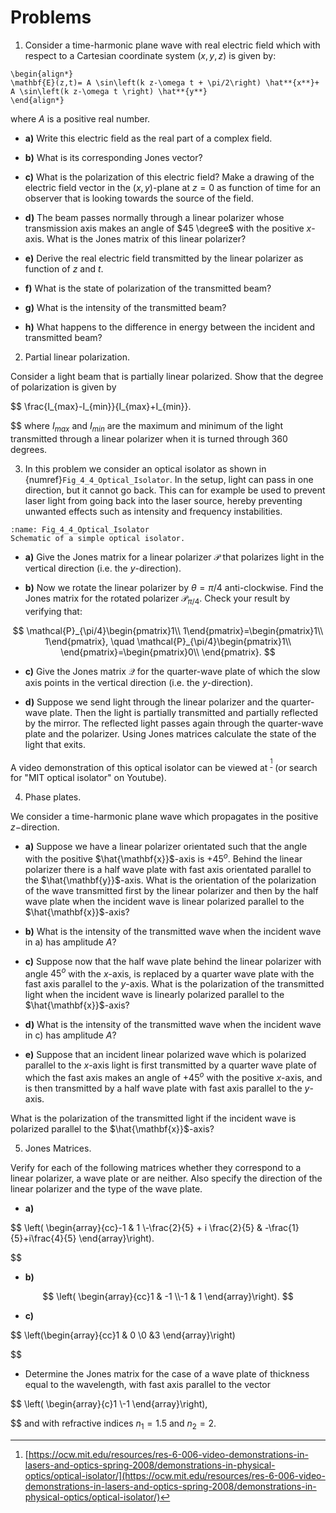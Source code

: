 # Problems

1. Consider a time-harmonic plane wave with real electric field which with respect to a Cartesian coordinate system $(x,y,z)$ is given by:

```{math}
\begin{align*}
\mathbf{E}(z,t)= A \sin\left(k z-\omega t + \pi/2\right) \hat**{x**}+ A \sin\left(k z-\omega t \right) \hat**{y**}
\end{align*}
```
where $A$ is a positive real number.

- **a)** Write this electric field as the real part of a complex field.

- **b)** What is its corresponding Jones vector?

- **c)** What is the polarization of this electric field? Make a drawing of the electric field vector in the $(x,y)$-plane at $z=0$ as function of time for an observer that is looking towards the source of the field.

- **d)** The beam passes normally through a linear polarizer whose transmission axis makes an angle of $45 \degree$ with the positive $x$-axis.
What is the Jones matrix of this linear polarizer?

- **e)** Derive the real electric field transmitted by the linear polarizer as function of $z$ and $t$.

- **f)** What is the state of polarization of the transmitted beam?

- **g)** What is the intensity of the transmitted beam?

- **h)** What happens to the difference in energy between the incident and transmitted beam?


2. Partial linear polarization. 

Consider a light beam that is partially linear polarized. Show that the degree of polarization is given by

$$
\frac{I_{max}-I_{min}}{I_{max}+I_{min}}.

$$
where $I_{max}$ and $I_{min}$ are the maximum and minimum of the light transmitted through a linear polarizer when it is turned through 360 degrees.

3. In this problem we consider an optical isolator as shown in {numref}`Fig_4_4_Optical_Isolator`. In the setup, light can pass in one direction, but it cannot go back. This can for example be used to prevent laser light from going back into the laser source, hereby preventing unwanted effects such as intensity and frequency instabilities.

```{figure} ../Images/Chapter_4/Ex_4_4_Optical_Isolator.png
:name: Fig_4_4_Optical_Isolator
Schematic of a simple optical isolator.
```

- **a)** Give the Jones matrix for a linear polarizer $\mathcal{P}$ that polarizes light in the vertical direction (i.e. the $y$-direction).

- **b)** Now we rotate the linear polarizer by $\theta=\pi/4$ anti-clockwise. Find the Jones matrix for the rotated polarizer $\mathcal{P}_{\pi/4}$. Check your result by verifying that:

$$
\mathcal{P}_{\pi/4}\begin{pmatrix}1\\
1\end{pmatrix}=\begin{pmatrix}1\\
1\end{pmatrix},
\quad
\mathcal{P}_{\pi/4}\begin{pmatrix}1\\
\end{pmatrix}=\begin{pmatrix}0\\
\end{pmatrix}.
$$


- **c)** Give the Jones matrix $\mathcal{Q}$ for the quarter-wave plate of which the slow axis points in the vertical direction (i.e. the $y$-direction).


- **d)** Suppose we send light through the linear polarizer and the quarter-wave plate. Then the light is partially transmitted and partially reflected by the mirror. The reflected light passes again through the quarter-wave plate and the polarizer. Using Jones matrices calculate the state of the light that exits.

A video demonstration of this optical isolator can be viewed at <sup>[^1]</sup> (or search for "MIT optical isolator" on Youtube).


4. Phase plates. 

We consider a time-harmonic plane wave which propagates in the positive $z-$direction.
- **a)** Suppose we have a linear polarizer orientated such that the angle with the positive $\hat{\mathbf{x}}$-axis is $+45^o$. Behind the linear polarizer there is a half wave plate with fast axis orientated parallel to the $\hat{\mathbf{y}}$-axis.
What is the orientation of the polarization of the wave transmitted first by the linear polarizer and then by the half wave plate when the incident wave is linear polarized parallel to the $\hat{\mathbf{x}}$-axis?

- **b)** What is the intensity of the transmitted wave when the incident wave in a) has amplitude $A$?

- **c)** Suppose now that the half wave plate behind the linear polarizer with angle $45^o$ with the $x$-axis, is replaced by a quarter wave plate with the fast axis parallel to the $y$-axis.
What is the polarization of the transmitted light when the incident wave is linearly polarized parallel to the $\hat{\mathbf{x}}$-axis?


- **d)** What is the intensity of the transmitted wave when the incident wave in c) has amplitude $A$?

- **e)** Suppose that an incident linear polarized wave which is polarized parallel to the $x$-axis light is first transmitted by a quarter wave plate of which the fast axis makes an angle of $+45^o$ with the positive $x$-axis, and is then transmitted by a half wave plate with fast axis parallel to the $y$-axis.

What is the polarization of the transmitted light if the incident wave is polarized parallel to the $\hat{\mathbf{x}}$-axis?

5. Jones Matrices.

Verify for each of the following matrices whether they correspond to a linear polarizer, a wave plate or are neither. Also specify the direction of the linear polarizer and the type of the wave plate.
- **a)**

$$
\left( \begin{array}{cc}-1 & 1 \\-\frac{2}{5} + i \frac{2}{5} & -\frac{1}{5}+i\frac{4}{5}
\end{array}\right).

$$

- **b)**

$$
\left( \begin{array}{cc}1 & -1 \\-1 & 1
\end{array}\right).
$$


- **c)**

$$
\left(\begin{array}{cc}1 & 0 \\0 &3
\end{array}\right)

$$
- Determine the Jones matrix for the case of a wave plate of thickness equal to the wavelength, with fast axis parallel to the vector

$$
\left( \begin{array}{c}1 \\-1
\end{array}\right),

$$
and with refractive indices $n_1=1.5$ and $n_2=2$.



[^1]:  [https://ocw.mit.edu/resources/res-6-006-video-demonstrations-in-lasers-and-optics-spring-2008/demonstrations-in-physical-optics/optical-isolator/](https://ocw.mit.edu/resources/res-6-006-video-demonstrations-in-lasers-and-optics-spring-2008/demonstrations-in-physical-optics/optical-isolator/)
